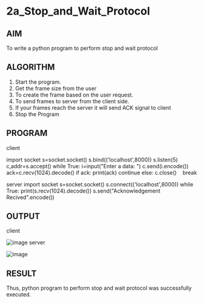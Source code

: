 # 2a_Stop_and_Wait_Protocol
## AIM 
To write a python program to perform stop and wait protocol
## ALGORITHM
1. Start the program.
2. Get the frame size from the user
3. To create the frame based on the user request.
4. To send frames to server from the client side.
5. If your frames reach the server it will send ACK signal to client
6. Stop the Program
## PROGRAM
client

import socket
s=socket.socket()
s.bind(('localhost',8000))
s.listen(5)
c,addr=s.accept()
while True:
 i=input("Enter a data: ")
 c.send(i.encode())
 ack=c.recv(1024).decode()
 if ack:
   print(ack)
   continue
 else:
   c.close()
   break

server
   import socket
s=socket.socket()
s.connect(('localhost',8000))
while True:
 print(s.recv(1024).decode())
 s.send("Acknowledgement Recived".encode())
 
## OUTPUT
client

![image](https://github.com/Pooja-sri45/2a_Stop_and_Wait_Protocol/assets/147081893/fa82ddb3-e494-41b8-9b28-e512ebf38068)
server

![image](https://github.com/Pooja-sri45/2a_Stop_and_Wait_Protocol/assets/147081893/712bc362-e588-45f6-b65b-2b0e7807a0a3)


## RESULT
Thus, python program to perform stop and wait protocol was successfully executed.
